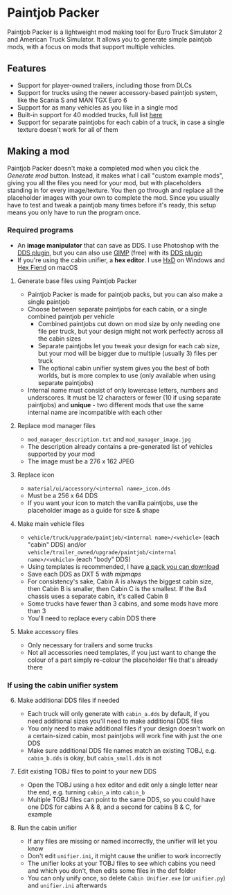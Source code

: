 # Paintjob Packer
Paintjob Packer is a lightweight mod making tool for Euro Truck Simulator 2 and American Truck Simulator. It allows you to generate simple paintjob mods, with a focus on mods that support multiple vehicles.

## Features

* Support for player-owned trailers, including those from DLCs
* Support for trucks using the newer accessory-based paintjob system, like the Scania S and MAN TGX Euro 6
* Support for as many vehicles as you like in a single mod
* Built-in support for 40 modded trucks, full list [here](https://github.com/Carsmaniac/paintjob-packer/blob/master/library/mod%20links.md)
* Support for separate paintjobs for each cabin of a truck, in case a single texture doesn't work for all of them

## Making a mod

Paintjob Packer doesn't make a completed mod when you click the *Generate mod* button. Instead, it makes what I call "custom example mods", giving you all the files you need for your mod, but with placeholders standing in for every image/texture. You then go through and replace all the placeholder images with your own to complete the mod. Since you usually have to test and tweak a paintjob many times before it's ready, this setup means you only have to run the program once.

### Required programs

* An **image manipulator** that can save as DDS. I use Photoshop with the [DDS plugin](https://fnordware.blogspot.com/2014/09/dds-plug-in-for-after-effects-and.html), but you can also use [GIMP](https://www.gimp.org/downloads/) (free) with its [DDS plugin](https://code.google.com/archive/p/gimp-dds/downloads)
* If you're using the cabin unifier, a **hex editor**. I use [HxD](https://mh-nexus.de/en/hxd/) on Windows and [Hex Fiend](https://ridiculousfish.com/hexfiend/) on macOS

1. Generate base files using Paintjob Packer
    * Paintjob Packer is made for paintjob packs, but you can also make a single paintjob
    * Choose between separate paintjobs for each cabin, or a single combined paintjob per vehicle
      * Combined paintjobs cut down on mod size by only needing one file per truck, but your design might not work perfectly across all the cabin sizes
  	  * Separate paintjobs let you tweak your design for each cab size, but your mod will be bigger due to multiple (usually 3) files per truck
  	  * The optional cabin unifier system gives you the best of both worlds, but is more complex to use (only available when using separate paintjobs)
    * Internal name must consist of only lowercase letters, numbers and underscores. It must be 12 characters or fewer (10 if using separate paintjobs) and **unique** - two different mods that use the same internal name are incompatible with each other

2. Replace mod manager files
    * `mod_manager_description.txt` and `mod_manager_image.jpg`
    * The description already contains a pre-generated list of vehicles supported by your mod
    * The image must be a 276 x 162 JPEG

3. Replace icon
    * `material/ui/accessory/<internal name>_icon.dds`
    * Must be a 256 x 64 DDS
    * If you want your icon to match the vanilla paintjobs, use the placeholder image as a guide for size & shape

4. Make main vehicle files
    * `vehicle/truck/upgrade/paintjob/<internal name>/<vehicle>` (each "cabin" DDS) and/or `vehicle/trailer_owned/upgrade/paintjob/<internal name>/<vehicle>` (each "body" DDS)
    * Using templates is recommended, I have [a pack you can download](https://forum.scssoft.com/viewtopic.php?f=33&t=272386)
    * Save each DDS as DXT 5 *with mipmaps*
    * For consistency's sake, Cabin A is always the biggest cabin size, then Cabin B is smaller, then Cabin C is the smallest. If the 8x4 chassis uses a separate cabin, it's called Cabin 8
    * Some trucks have fewer than 3 cabins, and some mods have more than 3
    * You'll need to replace every cabin DDS there

5. Make accessory files
    * Only necessary for trailers and some trucks
    * Not all accessories need templates, if you just want to change the colour of a part simply re-colour the placeholder file that's already there

### If using the cabin unifier system

6. Make additional DDS files if needed
    * Each truck will only generate with `cabin_a.dds` by default, if you need additional sizes you'll need to make additional DDS files
    * You only need to make additional files if your design doesn't work on a certain-sized cabin, most paintjobs will work fine with just the one DDS
    * Make sure additional DDS file names match an existing TOBJ, e.g. `cabin_b.dds` is okay, but `cabin_small.dds` is not

7. Edit existing TOBJ files to point to your new DDS
    * Open the TOBJ using a hex editor and edit only a single letter near the end, e.g. turning `cabin_a` into `cabin_b`
    * Multiple TOBJ files can point to the same DDS, so you could have one DDS for cabins A & 8, and a second for cabins B & C, for example

8. Run the cabin unifier
    * If any files are missing or named incorrectly, the unifier will let you know
    * Don't edit `unifier.ini`, it might cause the unifier to work incorrectly
    * The unifier looks at your TOBJ files to see which cabins you need and which you don't, then edits some files in the def folder
    * You can only unify once, so delete `Cabin Unifier.exe` (or `unifier.py`) and `unifier.ini` afterwards
